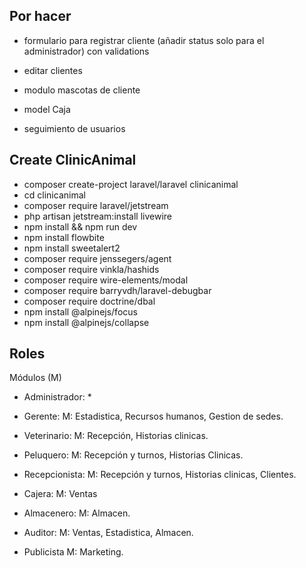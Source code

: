 ## Por hacer

- formulario para registrar cliente (añadir status solo para el administrador) con validations
- editar clientes

- modulo mascotas de cliente
- model Caja

- seguimiento de usuarios

## Create ClinicAnimal

- composer create-project laravel/laravel clinicanimal
- cd clinicanimal
- composer require laravel/jetstream
- php artisan jetstream:install livewire
- npm install && npm run dev
- npm install flowbite
- npm install sweetalert2
- composer require jenssegers/agent
- composer require vinkla/hashids
- composer require wire-elements/modal
- composer require barryvdh/laravel-debugbar
- composer require doctrine/dbal
- npm install @alpinejs/focus
- npm install @alpinejs/collapse

## Roles

Módulos (M)

- Administrador: *

- Gerente: 
	M: Estadistica, Recursos humanos, Gestion de sedes.

- Veterinario: 
	M: Recepción, Historias clinicas.

- Peluquero:
	M: Recepción y turnos, Historias Clinicas.

- Recepcionista:
	M: Recepción y turnos, Historias clinicas, Clientes.

- Cajera:
	M: Ventas

- Almacenero:
	M: Almacen.

- Auditor:
	M: Ventas, Estadistica, Almacen.

- Publicista
	M: Marketing.